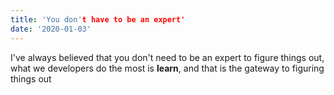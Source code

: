 ```yaml
---
title: 'You don't have to be an expert'
date: '2020-01-03'
---
```


I've always believed that you don't need to be an expert to figure things out, what we developers do the most is **learn**, and that is the gateway to figuring things out
